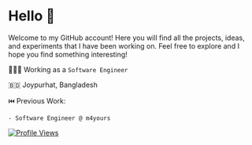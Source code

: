 # Hello 👋

Welcome to my GitHub account! Here you will find all the projects, ideas, and experiments that I have been working on. Feel free to explore and I hope you find something interesting!

🧑🏻‍💻 Working as a `Software Engineer`

🇧🇩 Joypurhat, Bangladesh


⏮️ Previous Work:
```
- Software Engineer @ m4yours
```

[![Profile Views](https://komarev.com/ghpvc/?username=golamrabbiazad&label=Profile%20views&color=0e75b6&style=flat)](https://komarev.com/ghpvc/?username=golamrabbiazad&label=Profile%20views&color=0e75b6&style=flat)
